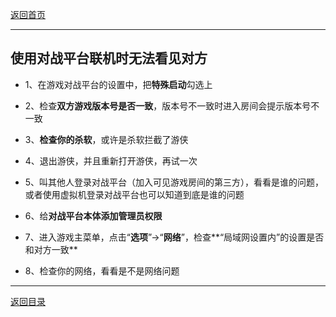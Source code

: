 [返回首页](/index.md)

***
## 使用对战平台联机时无法看见对方

- 1、在游戏对战平台的设置中，把**特殊启动**勾选上

- 2、检查**双方游戏版本号是否一致**，版本号不一致时进入房间会提示版本号不一致

- 3、**检查你的杀软**，或许是杀软拦截了游侠

- 4、退出游侠，并且重新打开游侠，再试一次

- 5、叫其他人登录对战平台（加入可见游戏房间的第三方），看看是谁的问题，或者使用虚拟机登录对战平台也可以知道到底是谁的问题

- 6、给**对战平台本体添加管理员权限**

- 7、进入游戏主菜单，点击“**选项**”→“**网络**”，检查**“局域网设置内”的设置是否和对方一致**

- 8、检查你的网络，看看是不是网络问题



***

[返回目录](/QuestionNAnswer/index.md)
